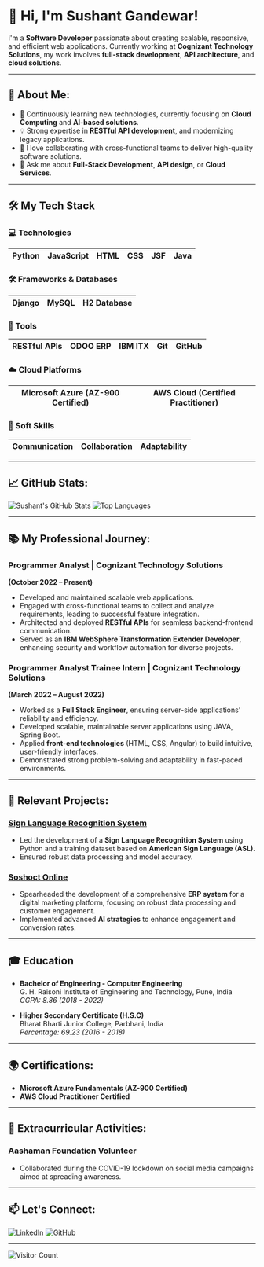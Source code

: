# 👋 Hi, I'm **Sushant Gandewar**!

I'm a **Software Developer** passionate about creating scalable, responsive, and efficient web applications. Currently working at **Cognizant Technology Solutions**, my work involves **full-stack development**, **API architecture**, and **cloud solutions**.

---

## 🚀 About Me:
- 🌱 Continuously learning new technologies, currently focusing on **Cloud Computing** and **AI-based solutions**.
- 💡 Strong expertise in **RESTful API development**, and modernizing legacy applications.
- 🔭 I love collaborating with cross-functional teams to deliver high-quality software solutions.
- 💬 Ask me about **Full-Stack Development**, **API design**, or **Cloud Services**.

---

## 🛠️ My Tech Stack

### 💻 Technologies
| Python | JavaScript | HTML | CSS | JSF | Java |
|--------|------------|------|-----|-----|------|

### 🛠️ Frameworks & Databases
| Django  | MySQL | H2 Database |
|---------|-------|-------------|

### 🔧 Tools
| RESTful APIs | ODOO ERP | IBM ITX | Git | GitHub |
|--------------|----------|---------|-----|--------|

### ☁️ Cloud Platforms
| Microsoft Azure (AZ-900 Certified) | AWS Cloud (Certified Practitioner) |
|-----------------------------------|-----------------------------------|

### 🧠 Soft Skills
| Communication | Collaboration | Adaptability |
|---------------|---------------|--------------|

---

## 📈 GitHub Stats:

![Sushant's GitHub Stats](https://github-readme-stats.vercel.app/api?username=sushantgandewar&show_icons=true&theme=dark)
![Top Languages](https://github-readme-stats.vercel.app/api/top-langs/?username=sushantgandewar&layout=compact&theme=dark)

---

## 📚 My Professional Journey:

### Programmer Analyst | Cognizant Technology Solutions
**(October 2022 – Present)**  
- Developed and maintained scalable web applications.
- Engaged with cross-functional teams to collect and analyze requirements, leading to successful feature integration.
- Architected and deployed **RESTful APIs** for seamless backend-frontend communication.
- Served as an **IBM WebSphere Transformation Extender Developer**, enhancing security and workflow automation for diverse projects.

### Programmer Analyst Trainee Intern | Cognizant Technology Solutions
**(March 2022 – August 2022)**  
- Worked as a **Full Stack Engineer**, ensuring server-side applications’ reliability and efficiency.
- Developed scalable, maintainable server applications using JAVA, Spring Boot.
- Applied **front-end technologies** (HTML, CSS, Angular) to build intuitive, user-friendly interfaces.
- Demonstrated strong problem-solving and adaptability in fast-paced environments.

---

## 🌟 Relevant Projects:

### [Sign Language Recognition System](https://github.com/sushantgandewar)
- Led the development of a **Sign Language Recognition System** using Python and a training dataset based on **American Sign Language (ASL)**.
- Ensured robust data processing and model accuracy.

### [Soshoct Online](https://soshoct.odoo.com)
- Spearheaded the development of a comprehensive **ERP system** for a digital marketing platform, focusing on robust data processing and customer engagement.
- Implemented advanced **AI strategies** to enhance engagement and conversion rates.

---

## 🎓 Education

- **Bachelor of Engineering - Computer Engineering**  
  G. H. Raisoni Institute of Engineering and Technology, Pune, India  
  *CGPA: 8.86 (2018 - 2022)*

- **Higher Secondary Certificate (H.S.C)**  
  Bharat Bharti Junior College, Parbhani, India  
  *Percentage: 69.23 (2016 - 2018)*

---

## 🌍 Certifications:

- **Microsoft Azure Fundamentals (AZ-900 Certified)**
- **AWS Cloud Practitioner Certified**

---

## 🌱 Extracurricular Activities:

### Aashaman Foundation Volunteer
- Collaborated during the COVID-19 lockdown on social media campaigns aimed at spreading awareness.

---

## 📫 Let's Connect:

[![LinkedIn](https://img.shields.io/badge/LinkedIn-Connect-blue)](https://www.linkedin.com/in/sushant-gandewar-613854b1) 
[![GitHub](https://img.shields.io/badge/GitHub-Follow-blue)](https://github.com/sushantgandewar)

---

![Visitor Count](https://komarev.com/ghpvc/?username=sushantgandewar&color=brightgreen)
